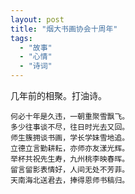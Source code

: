 ```yaml
---
layout: post
title: "烟大书画协会十周年"
tags:
  - "故事"
  - "心情"
  - "诗词"
---
```



几年前的相聚。打油诗。

    何必十年是久违，一朝重聚雪飘飞。
    多少往事谈不尽，往日时光去又回。
    师生簇拥谈书画，学长学妹雪地追。
    立德立言勤耕耘，亦师亦友漾光辉。
    举杯共祝先生寿，九州桃李映春晖。
    留言留影表情好，人间无处不芳菲。
    天南海北送君去，捧得恩师书稿归。
